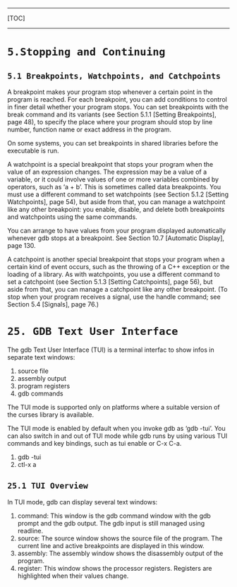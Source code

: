 ***
[TOC]
***

# `5.Stopping and Continuing`

## `5.1 Breakpoints, Watchpoints, and Catchpoints`

A breakpoint makes your program stop whenever a certain point in the program is
reached. For each breakpoint, you can add conditions to control in finer detail
whether your program stops. You can set breakpoints with the break command and
its variants (see Section 5.1.1 [Setting Breakpoints], page 48), to specify the
place where your program should stop by line number, function name or exact
address in the program.

On some systems, you can set breakpoints in shared libraries before the
executable is run.



A watchpoint is a special breakpoint that stops your program when the value of
an expression changes. The expression may be a value of a variable, or it could
involve values of one or more variables combined by operators, such as ‘a + b’.
This is sometimes called data breakpoints. You must use a different command to
set watchpoints (see Section 5.1.2 [Setting Watchpoints], page 54), but aside
from that, you can manage a watchpoint like any other breakpoint: you enable,
disable, and delete both breakpoints and watchpoints using the same commands.

You can arrange to have values from your program displayed automatically
whenever gdb stops at a breakpoint. See Section 10.7 [Automatic Display],
page 130.



A catchpoint is another special breakpoint that stops your program when a
certain kind of event occurs, such as the throwing of a C++ exception or the
loading of a library. As with watchpoints, you use a different command to set
a catchpoint (see Section 5.1.3 [Setting Catchpoints], page 56), but aside from
that, you can manage a catchpoint like any other breakpoint. (To stop when your
program receives a signal, use the handle command; see Section 5.4 [Signals],
page 76.)

# `25. GDB Text User Interface`

The gdb Text User Interface (TUI) is a terminal interfac to show infos in
separate text windows:

  1) source file
  2) assembly output
  3) program registers
  4) gdb commands

The TUI mode is supported only on platforms where a suitable version of the
curses library is available.

The TUI mode is enabled by default when you invoke gdb as ‘gdb -tui’. You can
also switch in and out of TUI mode while gdb runs by using various TUI commands
and key bindings, such as tui enable or C-x C-a.

  1) gdb -tui
  2) ctl-x a

## `25.1 TUI Overview`

In TUI mode, gdb can display several text windows:

  1) command:  This window is the gdb command window with the gdb prompt and
               the gdb output. The gdb input is still managed using readline.
  2) source:   The source window shows the source file of the program. The
               current line and active breakpoints are displayed in this
               window.
  3) assembly: The assembly window shows the disassembly output of the
               program.
  4) register: This window shows the processor registers. Registers are
               highlighted when their values change.
